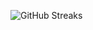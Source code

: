 ![GitHub Streaks](https://github-streaks-mqc9.onrender.com/streak/happilli/image?theme=midnight&cache_bust=1743428374&lang=ja)
